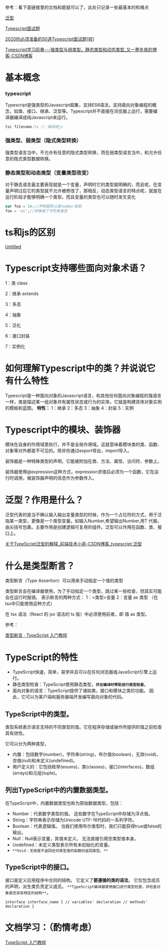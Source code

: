 参考：看下面链接里的文档和题就可以了，此处只记录一些最基本的和难点

[泛型](https://www.tslang.cn/docs/handbook/generics.html)

[Typescript面试题](https://www.jianshu.com/p/c8aaba6e8ce0)

[2020你必须准备的50道Typescript面试题[转]](https://www.jianshu.com/p/076ee2751cfc)

[Typescript学习前奏---强类型与弱类型，静态类型和动态类型_又一寒冬夜的博客-CSDN博客](https://blog.csdn.net/weixin_41527452/article/details/108066312)

# 基本概念

### typescript

Typescript是强类型的Javascript超集，支持ES6语法，支持面向对象编程的概念，如类、接口、继承、泛型等。Typescript并不直接在浏览器上运行，需要编译器编译成纯Javascript来运行。

```jsx
tsc filename.ts // 编译成js
```

### 强类型、弱类型（隐式类型转换）

强类型语言当中，不允许有任意的隐式类型转换，而在弱类型语言当中，和允许任意的隐式类型数据转换。

### 静态类型和动态类型（变量类型改变）

对于静态语言最主要表现就是一个变量，声明时它的类型就明确的，而且呢，在变量声明过后它的类型就不允许被修改了，那相反，动态类型语言的特点呢，就是在运行阶段才能够明确一个类型，而且变量的类型也可以随时发生变化

```jsx
var foo = 10;//声明是默认是number类型
foo = 'cc';//转换成了字符串类型
```

# ts和js的区别

[Untitled](https://www.notion.so/33e3e3f31c24453daf3a2355c5dc26fc)

# **Typescript支持哪些面向对象术语？**

1：类 class

2：继承 extends

3：多态

4：抽象

5：泛化

6：接口封装

7：实例化

# **如何理解Typescript中的类？并说说它有什么特性**

Typescript是一种面向对象的Javascript语言，和其他任何面向对象编程的强语言一样，类是描述某一组对象共有属性状态或行为的实体。它就是构建具体对象实例的模板和蓝图。
**特性：**
1：继承
2：多态
3：抽象
4：封装
5：实例

# Typescript中的模块、装饰器

模块在自身的作用域里执行，并不是全局作用域。这就意味着模块类的类、函数、对象等对外都是不可见的。除非你通过export导出，import导入。

装饰器是一种特殊类型的声明，它能被附加在类、方法、属性、访问符、参数上。

装饰器使用@expression这种方式，expression求值后必须为一个函数，它在运行时调用，被装饰器声明的信息作为参数传入。

# 泛型？作用是什么？

泛型代表的是当不确认输入输出变量类型的时候，作为一个占位符的方式，用于泛指某一类型，更像是一个类型变量。如输入Number,希望输出Number,用T 代替。由尖括号包裹<T>。主要作用是创建逻辑可复用的组件。泛型可以作用在函数、类、接口上。

[关于TypeScript泛型的解释_前端技术小哥-CSDN博客_typescript 泛型](https://blog.csdn.net/songfens/article/details/98114588)

# **什么是类型断言？**

类型断言（Type Assertion）可以用来手动指定一个值的类型

类型断言会在编译器使用，为了手动指定一个类型，跳过某一些检查，但其实可能会在运行时报错。
表示断言的两种方式：
1：<类型>变量
2：变量 as 类型 （在tsx中只能使用这种方式）

在 tsx 语法（React 的 jsx 语法的 ts 版）中必须使用前者，即 值 as 类型。

参考：

[类型断言 · TypeScript 入门教程](http://ts.xcatliu.com/basics/type-assertion.html)

# TypeScript的特性

- TypeScript快速，简单，易学并且可以在任何浏览器或JavaScript引擎上运行。
- 静态类型检查：TypeScript使用静态类型，**`并在编译时帮助进行类型检查`**。
- 面向对象的语言：TypeScript提供了诸如类，接口和模块之类的功能。 因此，它可以为客户端和服务器端开发编写面向对象的代码。

## TypeScript中的类型。

类型系统表示语言支持的不同类型的值。它在程序存储或操作所提供的值之前检查其有效性。

它可以分为两种类型，

- 内置：包括数字(number)，字符串(string)，布尔值(boolean)，无效(void)，空值(null)和未定义(undefined)。
- 用户定义的：它包括枚举(enums)，类(classes)，接口(interfaces)，数组(arrays)和元组(tuple)。

## 列出TypeScript中的内置数据类型。

在TypeScript中，内置数据类型也称为原始数据类型，包括：

- Number：代表数字类型的值。 这些数字在TypeScript中存储为浮点值。
- String：字符串表示存储为Unicode UTF-16代码的一系列字符。
- Boolean：代表逻辑值。 当我们使用布尔类型时，我们只能获得true或false的输出。
- Null：Null表示变量，其值未定义。 无法直接引用空类型值本身。
- Undefined：未定义类型表示所有未初始化的变量。
- `**Void：无效是不返回任何类型值的函数的返回类型。**`

## TypeScript中的接口。

接口是定义应用程序中合同的结构。 它定义了**要遵循的类的语法**。 它仅包含成员的声明，派生类负责定义成员。 `**TypeScript编译器使用接口进行类型检查，并检查对象是否具有特定的结构**`。

`interface interface_name {
    // variables' declaration
    // methods' declaration
}`

# 文档学习：（酌情考虑）

[TypeScript 入门教程](http://ts.xcatliu.com/)